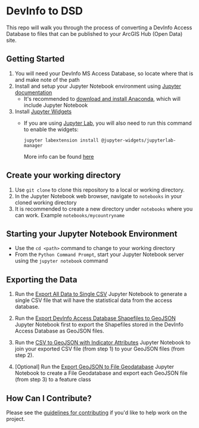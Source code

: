 # DevInfo to DSD
This repo will walk you through the process of converting a DevInfo Access Database to files that can be published to your ArcGIS Hub (Open Data) site.

## Getting Started
1. You will need your DevInfo MS Access Database, so locate where that is and make note of the path
2. Install and setup your Jupyter Notebook environment using [Jupyter documentation](https://jupyter.readthedocs.io/en/latest/install.html)
    - It's recommended to [download and install Anaconda](https://docs.continuum.io/anaconda/install/), which will include Jupyter Notebook 
3. Install [Jupyter Widgets](https://ipywidgets.readthedocs.io/en/stable/user_install.html)
    - If you are using [Jupyter Lab](), you will also need to run this command to enable the widgets:
    
      `jupyter labextension install @jupyter-widgets/jupyterlab-manager`

      More info can be found [here](https://ipywidgets.readthedocs.io/en/stable/user_install.html#installing-the-jupyterlab-extension)

## Create your working directory
1. Use `git clone` to clone this repository to a local or working directory.
2. In the Jupyter Notebook web browser, navigate to `notebooks` in your cloned working directory
3. It is recommended to create a new directory under `notebooks` where you can work. Example `notebooks/mycountryname`

## Starting your Jupyter Notebook Environment
- Use the `cd <path>` command to change to your working directory
- From the `Python Command Prompt`, start your Jupyter Notebook server using the `jupyter notebook` command

## Exporting the Data
1. Run the [Export All Data to Single CSV](notebooks/Export%20All%20Data%20to%20Single%20CSV.ipynb) Jupyter Notebook to generate a single CSV file that will have the statistical data from the access database.

2. Run the [Export DevInfo Access Database Shapefiles to GeoJSON](notebooks/Export%20DevInfo%20Access%20Database%20Shapefiles%20to%20GeoJSON.ipynb) Jupyter Notebook first
to export the Shapefiles stored in the DevInfo Access Database as GeoJSON files.

3. Run the [CSV to GeoJSON with Indicator Attributes](notebooks/CSV%20to%20GeoJSON%20with%20Indicator%20Attributes.ipynb) Jupyter Notebook to join your exported CSV file (from step 1) to your GeoJSON files (from step 2).

4. [Optional] Run the [Export GeoJSON to File Geodatabase](notebooks/Export%20GeoJSON%20to%20File%20Geodatabase.ipynb) Jupyter Notebook to create a File Geodatabase and export each GeoJSON file (from step 3) to a feature class

## How Can I Contribute?
Please see the [guidelines for contributing](CONTRIBUTING.md) if you'd like to help work on the project.